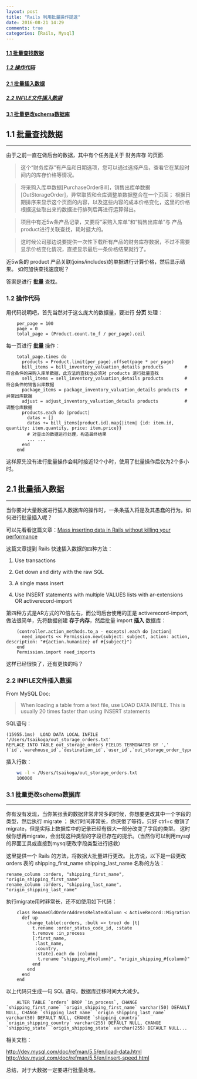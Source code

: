 ```yaml
---
layout: post
title: "Rails 利用批量操作提速"
date: 2016-08-21 14:29
comments: true
categories: [Rails, Mysql]
---
```


#### [1.1 批量查找数据](#1.1)
##### [1.2 操作代码](#1.2)
#### [2.1 批量插入数据](#2.1)
##### [2.2 INFILE文件插入数据](#2.2)
#### [3.1 批量更改schema数据库](#3.1)


<h2 id="1.1">1.1 批量查找数据</h2>

------------------------------------

由于之前一直在做后台的数据，其中有个任务是关于 财务库存 的页面.

> 这个“财务库存”有产品和日期选项，您可以通过选择产品，查看它在某段时间内的库存价格等情况。

> 将采购入库单数据[PurchaseOrderBill]，销售出库单数据[OutStorageOrder]，异常取货和仓库调整单数据整合在一个页面；
根据日期排序来显示这个页面的内容，以及这些内容的成本价格变化，这里的价格根据这些取出来的数据进行排列后再进行运算得出。

> 项目中有近5w条产品记录，又要将“采购入库单”和“销售出库单”与 产品product进行关联查找，耗时挺大的。

> 这时候公司那边说要提供一次性下载所有产品的财务库存数据，不过不需要显示价格变化情况，直接显示最后一条价格结果就行了。

近5w条的 product 产品关联(joins/includes)的单据进行计算价格，然后显示结果。
如何加快查找速度呢？

答案是进行 **批量** 查找。



<h3 id="1.2">1.2 操作代码</h3>

用代码说明吧，首先当然对于这么庞大的数据量，要进行 **分页** 处理：
``` ru
    per_page = 100
    page = 0
    total_page = (Product.count.to_f / per_page).ceil
```

每一页进行 **批量** 操作：
``` ru
    total_page.times do
      products = Product.limit(per_page).offset(page * per_page)
      bill_items = bill_inventory_valuation_details products        # 符合条件的采购入库单数据，此方法的查找也必须对 products 进行批量查找
      sell_items = sell_inventory_valuation_details products        # 符合条件的销售出库数据
      package_items = package_inventory_valuation_details products  # 异常出库数据
      adjust = adjust_inventory_valuation_details products          # 调整仓库数据
      products.each do |product|
        datas = []
        datas += bill_items[product.id].map{|item| {id: item.id, quantity: item.quantity, price: item.price}}
        # 对查出的数据进行处理，构造最终结果
        ... ...
      end
    end
```

这样原先没有进行批量操作会耗时接近12个小时，使用了批量操作后仅为2个多小时。




<h2 id="2.1">2.1 批量插入数据</h2>

--------------------------

当你要对大量数据进行插入数据库的操作时，一条条插入将是及其愚蠢的行为。如何进行批量插入呢？



可以先看看这篇文章：[Mass inserting data in Rails without killing your performance](https://www.coffeepowered.net/2009/01/23/mass-inserting-data-in-rails-without-killing-your-performance/)

这篇文章提到 Rails 快速插入数据的四种方法：

1. Use transactions

2. Get down and dirty with the raw SQL

3. A single mass insert

4. Use INSERT statements with multiple VALUES lists with ar-extensions OR activerecord-import



第四种方式是AR方式的70倍左右，而公司后台使用的正是 activerecord-import,
做法很简单，先将数据创建 **存于内存**，然后批量 import **插入** 数据库：

``` ru
    (controller.action_methods.to_a - excepts).each do |action|
      need_imports << Permission.new(subject: subject, action: action, description: "#{action.humanize} of #{subject}")
    end
    Permission.import need_imports
```

这样已经很快了，还有更快的吗？




<h3 id="2.2">2.2 INFILE文件插入数据 </h3>

From MySQL Doc:

> When loading a table from a text file, use LOAD DATA INFILE. This is usually 20 times faster than using INSERT statements


SQL语句：

```
(15955.1ms)  LOAD DATA LOCAL INFILE '/Users/tsaikoga/out_storage_orders.txt'
REPLACE INTO TABLE out_storage_orders FIELDS TERMINATED BY ',' (`id`,`warehouse_id`,`destination_id`,`user_id`,`out_storage_order_type`,`out_storage_reason_type`,`status`,`quantity`,`package_id`)
```

插入行数：

``` sh
    wc -l < /Users/tsaikoga/out_storage_orders.txt
    100000
```




<h3 id="3.1">3.1 批量更改schema数据库</h3>

----------------------------

你有没有发现，当你某张表的数据非常非常多的时候，你想要更改其中一个字段的类型，然后执行 migrate ；
执行时间非常长，你厌倦了等待，只好 ctrl+c 撤销了migrate，但是实际上数据库中的记录已经有很大一部分改变了字段的类型。
这时候你想再migrate，会出现这种类型的字段已存在的提示。（当然你可以利用mysql的界面工具或直接到mysql更改字段类型进行拯救）


这里提供一个 Rails 的方法，将数据大批量进行更改。
比方说，以下是一段更改 orders 表的 shipping_first_name shipping_last_name 名称的方法：

    rename_column :orders, "shipping_first_name", "origin_shipping_first_name"
    rename_column :orders, "shipping_last_name", "origin_shipping_last_name"

执行migrate用时非常长，还不如使用如下代码：

``` ru
    class RenameOldOrderAddressRelatedColumn < ActiveRecord::Migration
      def up
        change_table(:orders, :bulk => true) do |t|
          t.rename :order_status_code_id, :state
          t.remove :in_process
          [:first_name,
           :last_name,
           :country,
           :state].each do |column|
            t.rename "shipping_#{column}", "origin_shipping_#{column}"
          end
        end
      end
    end
```

以上代码只生成一句 SQL 语句，数据库迁移时间大大减少。

```
    ALTER TABLE `orders` DROP `in_process`, CHANGE `shipping_first_name` `origin_shipping_first_name` varchar(50) DEFAULT NULL, CHANGE `shipping_last_name` `origin_shipping_last_name` varchar(50) DEFAULT NULL, CHANGE `shipping_country` `origin_shipping_country` varchar(255) DEFAULT NULL, CHANGE `shipping_state` `origin_shipping_state` varchar(255) DEFAULT NULL...
```


相关文档：

http://dev.mysql.com/doc/refman/5.5/en/load-data.html
http://dev.mysql.com/doc/refman/5.5/en/insert-speed.html


总结，对于大数据一定要进行批量处理。

